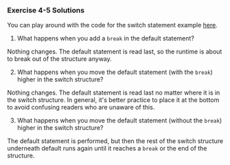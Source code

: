 ### Exercise 4-5 Solutions

You can play around with the code for the switch statement example [here](../Java_Programs/SwitchExample.zip).

1. What happens when you add a `break` in the default statement?

Nothing changes. The default statement is read last, so the runtime is about to break out of the structure anyway.


2. What happens when you move the default statement (with the `break`) higher in the switch structure?

Nothing changes. The default statement is read last no matter where it is in the switch structure. In general, it's better practice to place it at the bottom to avoid confusing readers who are unaware of this.


3. What happens when you move the default statement (without the `break`) higher in the switch structure? 

The default statement is performed, but then the rest of the switch structure underneath default runs again until it reaches a `break` or the end of the structure.
